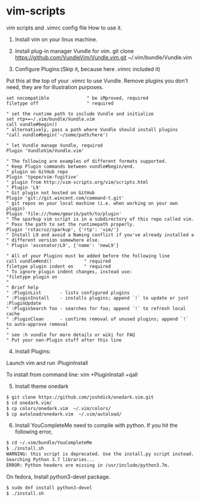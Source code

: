 # vim-scripts
vim scripts and .vimrc config file
How to use it.
1. Install vim on your linux machine. 
2. Install plug-in manager Vundle for vim.
git clone https://github.com/VundleVim/Vundle.vim.git ~/.vim/bundle/Vundle.vim


3.  Configure Plugins:(Skip it, because here .vimrc included it)

Put this at the top of your .vimrc to use Vundle. Remove plugins you don't need, they are for illustration purposes.
```vim
set nocompatible              " be iMproved, required
filetype off                  " required

" set the runtime path to include Vundle and initialize
set rtp+=~/.vim/bundle/Vundle.vim
call vundle#begin()
" alternatively, pass a path where Vundle should install plugins
"call vundle#begin('~/some/path/here')

" let Vundle manage Vundle, required
Plugin 'VundleVim/Vundle.vim'

" The following are examples of different formats supported.
" Keep Plugin commands between vundle#begin/end.
" plugin on GitHub repo
Plugin 'tpope/vim-fugitive'
" plugin from http://vim-scripts.org/vim/scripts.html
" Plugin 'L9'
" Git plugin not hosted on GitHub
Plugin 'git://git.wincent.com/command-t.git'
" git repos on your local machine (i.e. when working on your own plugin)
Plugin 'file:///home/gmarik/path/to/plugin'
" The sparkup vim script is in a subdirectory of this repo called vim.
" Pass the path to set the runtimepath properly.
Plugin 'rstacruz/sparkup', {'rtp': 'vim/'}
" Install L9 and avoid a Naming conflict if you've already installed a
" different version somewhere else.
" Plugin 'ascenator/L9', {'name': 'newL9'}

" All of your Plugins must be added before the following line
call vundle#end()            " required
filetype plugin indent on    " required
" To ignore plugin indent changes, instead use:
"filetype plugin on
"
" Brief help
" :PluginList       - lists configured plugins
" :PluginInstall    - installs plugins; append `!` to update or just :PluginUpdate
" :PluginSearch foo - searches for foo; append `!` to refresh local cache
" :PluginClean      - confirms removal of unused plugins; append `!` to auto-approve removal
"
" see :h vundle for more details or wiki for FAQ
" Put your non-Plugin stuff after this line
```

4. Install Plugins:

Launch vim and run :PluginInstall

To install from command line: vim +PluginInstall +qall

5. Install theme onedark
```Bash
$ git clone https://github.com/joshdick/onedark.vim.git
$ cd onedark.vim/
$ cp colors/onedark.vim  ~/.vim/colors/
$ cp autoload/onedark.vim  ~/.vim/autoload/
```

6. Install YouCompleteMe need to compile with python. 
If you hit the following error,
```Bash
$ cd ~/.vim/bundle/YouCompleteMe
$ ./install.sh 
WARNING: this script is deprecated. Use the install.py script instead.
Searching Python 3.7 libraries...
ERROR: Python headers are missing in /usr/include/python3.7m.
```
On fedora, Install python3-devel package.
```Bash
$ sudo dnf install python3-devel
$ ./install.sh
```

